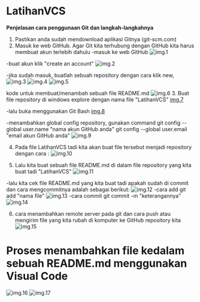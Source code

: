 # LatihanVCS

 **Penjelasan cara penggunaan Git dan langkah-langkahnya**

1. Pastikan anda sudah mendownload aplikasi Gitnya (git-scm.com)
2. Masuk ke web GitHub. Agar Git kita terhubung dengan GitHub kita harus membuat akun terlebih dahulu
-masuk ke web GitHub
![img.1](screenshot/p1.png)

-buat akun klik "create an account"
![img.2](screenshot/p2.png)

-jika sudah masuk, buatlah sebuah repository dengan cara klik new,
![img.3](screenshot/p3.png)
![img.4](screenshot/p4.png)
![img.5](screenshot/p5.png)

kode untuk membuat/menambah sebuah file README.md
![img.6](screenshot/p6.png)
3. Buat file repository di windows explore dengan nama file "LatihanVCS"
[img.7](screenshot/p7.png)

-lalu buka menggunakan Git Bash
[img.8](screenshot/p8.png)

-menambahkan global config repository, gunakan command 
git config --global user.name "nama akun GitHub anda"
git config --global user.email "email akun GitHub anda"
![img.9](screenshot/p9.png)

4. Pada file LatihanVCS tadi kita akan buat file tersebut menjadi repository dengan cara :
![img.10](screenshot/p10.png)

5. Lalu kita buat sebuah file README.md di dalam file repository yang kita buat tadi "LatihanVCS"
![img.11](screenshot/p11.png)

-lalu kita cek file README.md yang kita buat tadi apakah sudah di commit dan cara mengcommitnya adalah sebagai berikut:
![img.12](screenshot/p12.png)
-cara add
git add "nama file"
![img.13](screenshot/p13.png)
-cara commit
git commit -m "keterangannya"
![img.14](screenshot/p14.png)
 
6. cara menambahkan remote server pada git dan cara push atau mengirim file yang kita rubah di komputer ke GitHub repository kita
![img.15](screenshot/p15.png)

# Proses menambahkan file kedalam sebuah README.md menggunakan Visual Code
![img.16](screenshot/p16.png)
![img.17](screenshot/p17.png)